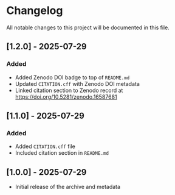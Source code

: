# Changelog

All notable changes to this project will be documented in this file.

## [1.2.0] - 2025-07-29

### Added
- Added Zenodo DOI badge to top of `README.md`
- Updated `CITATION.cff` with Zenodo DOI metadata
- Linked citation section to Zenodo record at https://doi.org/10.5281/zenodo.16587681

## [1.1.0] - 2025-07-29

### Added
- Added `CITATION.cff` file
- Included citation section in `README.md`

## [1.0.0] - 2025-07-29

- Initial release of the archive and metadata